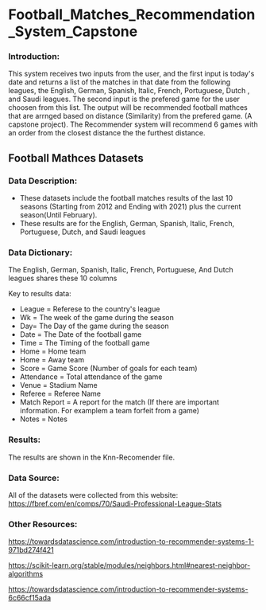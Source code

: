 # Football_Matches_Recommendation_System_Capstone
### **Introduction:**
This system receives two inputs from the user, and the first input is today's date and returns a list of the matches in that date from the following leagues, the English, German, Spanish, Italic, French, Portuguese, Dutch , and Saudi leagues. The second input is the prefered game for the user choosen from this list. The output will be recommended football mathces that are arrnged based on distance (Similarity) from the prefered game. (A capstone project).
The Recommender system will recommend 6 games with an order from the closest distance the the furthest distance.
## **Football Mathces Datasets**

### **Data Description:**
- These datasets include the football matches results of the last 10 seasons (Starting from 2012 and Ending with 2021) plus the current season(Until February). 
- These results are for the English, German, Spanish, Italic, French, Portuguese, Dutch, and Saudi leagues

### **Data Dictionary:**
The English, German, Spanish, Italic, French, Portuguese, And Dutch leagues shares these 10 columns

Key to results data:
- League = Referese to the country's league
- Wk = The week of the game during the season
- Day= The Day of the game during the season
- Date = The Date of the football game
- Time = The Timing of the football game
- Home = Home team
- Home = Away team
- Score = Game Score (Number of goals for each team)
- Attendance = Total attendance of the game
- Venue = Stadium Name
- Referee = Referee Name
- Match Report = A report for the match (If there are important information. For examplem a team forfeit from a game)
- Notes = Notes
### **Results:**
The results are shown in the Knn-Recomender file.

### **Data Source:**
All of the datasets were collected from this website:
https://fbref.com/en/comps/70/Saudi-Professional-League-Stats
### **Other Resources:**
https://towardsdatascience.com/introduction-to-recommender-systems-1-971bd274f421

https://scikit-learn.org/stable/modules/neighbors.html#nearest-neighbor-algorithms

https://towardsdatascience.com/introduction-to-recommender-systems-6c66cf15ada
